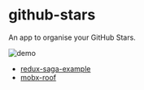 # github-stars

An app to organise your GitHub Stars.

![demo](https://zos.alipayobjects.com/rmsportal/OcEFVXVGmDFwOSu.png)

- [redux-saga-example](https://github.com/sorrycc/github-stars)
- [mobx-roof](https://github.com/mobx-roof/mobx-roof)

